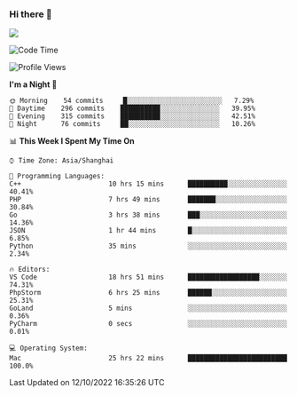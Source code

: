 ### Hi there 👋

<!--
**JJAYCHEN1e/jjaychen1e** is a ✨ _special_ ✨ repository because its `README.md` (this file) appears on your GitHub profile.

Here are some ideas to get you started:

- 🔭 I’m currently working on ...
- 🌱 I’m currently learning ...
- 👯 I’m looking to collaborate on ...
- 🤔 I’m looking for help with ...
- 💬 Ask me about ...
- 📫 How to reach me: ...
- 😄 Pronouns: ...
- ⚡ Fun fact: ...
-->

[![](https://github-readme-stats.vercel.app/api?username=jjaychen1e&show_icons=true)](https://github.com/jjaychen1e/github-readme-stats?count_private=true)

<!--START_SECTION:waka-->
![Code Time](http://img.shields.io/badge/Code%20Time-364%20hrs%2018%20mins-blue)

![Profile Views](http://img.shields.io/badge/Profile%20Views-0-blue)

**I'm a Night 🦉** 

```text
🌞 Morning    54 commits     █░░░░░░░░░░░░░░░░░░░░░░░░   7.29% 
🌆 Daytime    296 commits    ██████████░░░░░░░░░░░░░░░   39.95% 
🌃 Evening    315 commits    ██████████░░░░░░░░░░░░░░░   42.51% 
🌙 Night      76 commits     ██░░░░░░░░░░░░░░░░░░░░░░░   10.26%

```


📊 **This Week I Spent My Time On** 

```text
⌚︎ Time Zone: Asia/Shanghai

💬 Programming Languages: 
C++                      10 hrs 15 mins      ██████████░░░░░░░░░░░░░░░   40.41% 
PHP                      7 hrs 49 mins       ███████░░░░░░░░░░░░░░░░░░   30.84% 
Go                       3 hrs 38 mins       ███░░░░░░░░░░░░░░░░░░░░░░   14.36% 
JSON                     1 hr 44 mins        █░░░░░░░░░░░░░░░░░░░░░░░░   6.85% 
Python                   35 mins             ░░░░░░░░░░░░░░░░░░░░░░░░░   2.34%

🔥 Editors: 
VS Code                  18 hrs 51 mins      ██████████████████░░░░░░░   74.31% 
PhpStorm                 6 hrs 25 mins       ██████░░░░░░░░░░░░░░░░░░░   25.31% 
GoLand                   5 mins              ░░░░░░░░░░░░░░░░░░░░░░░░░   0.36% 
PyCharm                  0 secs              ░░░░░░░░░░░░░░░░░░░░░░░░░   0.01%

💻 Operating System: 
Mac                      25 hrs 22 mins      █████████████████████████   100.0%

```


 Last Updated on 12/10/2022 16:35:26 UTC
<!--END_SECTION:waka-->
